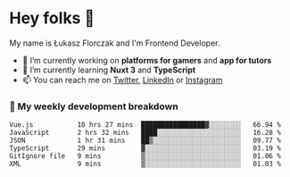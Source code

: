 # Hey folks 👋

My name is Łukasz Florczak and I'm Frontend Developer. 

- 🔭 I’m currently working on **platforms for gamers** and **app for tutors**
- 🌱 I’m currently learning **Nuxt 3** and **TypeScript**
- 📫 You can reach me on [Twitter](https://twitter.com/lukaszflorczak), [LinkedIn](https://pl.linkedin.com/in/lukasz-florczak) or [Instagram](https://instagram.com/lukaszflorczak)


### 🧮 My weekly development breakdown

<!--START_SECTION:waka-->

```text
Vue.js           10 hrs 27 mins  ████████████████▓░░░░░░░░   66.94 %
JavaScript       2 hrs 32 mins   ████░░░░░░░░░░░░░░░░░░░░░   16.28 %
JSON             1 hr 31 mins    ██▒░░░░░░░░░░░░░░░░░░░░░░   09.77 %
TypeScript       29 mins         ▓░░░░░░░░░░░░░░░░░░░░░░░░   03.19 %
GitIgnore file   9 mins          ▒░░░░░░░░░░░░░░░░░░░░░░░░   01.06 %
XML              9 mins          ▒░░░░░░░░░░░░░░░░░░░░░░░░   01.03 %
```

<!--END_SECTION:waka-->

<!--
**lukaszflorczak/lukaszflorczak** is a ✨ _special_ ✨ repository because its `README.md` (this file) appears on your GitHub profile.

Here are some ideas to get you started:

- 🔭 I’m currently working on ...
- 🌱 I’m currently learning ...
- 👯 I’m looking to collaborate on ...
- 🤔 I’m looking for help with ...
- 💬 Ask me about ...
- 📫 How to reach me: ...
- 😄 Pronouns: ...
- ⚡ Fun fact: ...
-->
